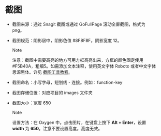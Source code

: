 # 截图

- 截图来源：通过 Snagit 截图或通过 GoFullPage 滚动全屏截图，格式为 png。

- 截图规范：阴影居中，阴影色值 #8F8F8F，阴影宽度 12。

  > [!NOTE]
  >
  > 注意：截图中需要高亮的地方可用方框高亮出来，方框的颜色固定使用#F5B40A，粗细5。如需添加文本注释，使用英文字体 Roboto 或者中文字体思源黑体。详见 [截图工具教程](https://doc.weixin.qq.com/doc/w3_AUEA0wb3AIcLtO3HdNpQguYXBvG0E?scode=AL8APwePADMVnz29d8AUEA0wb3AIc)。

- 截图命名：小写字母，短划线 - 连接。例如：function-key

- 截图存储位置：对应项目的 images 文件夹

- 截图大小：宽度 650

  > [!NOTE]
  >
  > 设置方法：在 Oxygen 中，点击图片，在键盘上按下 **Alt + Enter**，设置 **width** 为 **650**。注意不要设置高度，高度无效。

  

  

  